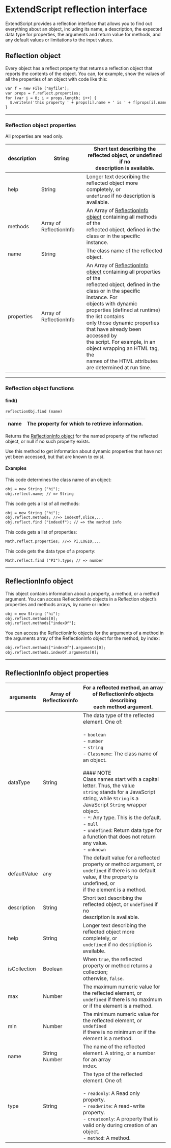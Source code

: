 # ExtendScript reflection interface

ExtendScript provides a reflection interface that allows you to find out everything about an object,
including its name, a description, the expected data type for properties, the arguments and return value
for methods, and any default values or limitations to the input values.

## Reflection object

Every object has a reflect property that returns a reflection object that reports the contents of the
object. You can, for example, show the values of all the properties of an object with code like this:

```default
var f = new File ("myfile");
var props = f.reflect.properties;
for (var i = 0; i < props.length; i++) {
  $.writeln('this property ' + props[i].name + ' is ' + f[props[i].name]);
}
```

---

### Reflection object properties

All properties are read only.

| description   | String                  | Short text describing the reflected object, or undefined if no<br/>description is available.                                                                                                                                                                                                                                                                                                                                                              |
|---------------|-------------------------|-----------------------------------------------------------------------------------------------------------------------------------------------------------------------------------------------------------------------------------------------------------------------------------------------------------------------------------------------------------------------------------------------------------------------------------------------------------|
| help          | String                  | Longer text describing the reflected object more completely, or<br/>`undefined` if no description is available.                                                                                                                                                                                                                                                                                                                                           |
| methods       | Array of ReflectionInfo | An Array of [ReflectionInfo object](#reflectioninfo-object) containing all methods of the<br/>reflected object, defined in the class or in the specific instance.                                                                                                                                                                                                                                                                                         |
| name          | String                  | The class name of the reflected object.                                                                                                                                                                                                                                                                                                                                                                                                                   |
| properties    | Array of ReflectionInfo | An Array of [ReflectionInfo object](#reflectioninfo-object) containing all properties of the<br/>reflected object, defined in the class or in the specific instance. For<br/>objects with dynamic properties (defined at runtime) the list contains<br/>only those dynamic properties that have already been accessed by<br/>the script. For example, in an object wrapping an HTML tag, the<br/>names of the HTML attributes are determined at run time. |

---

### Reflection object functions

#### find()

`reflectionObj.find (name)`

| name   | The property for which to retrieve information.   |
|--------|---------------------------------------------------|

Returns the [ReflectionInfo object](#reflectioninfo-object) for the named property of the reflected object, or null if no such
property exists.

Use this method to get information about dynamic properties that have not yet been accessed, but
that are known to exist.

#### Examples

This code determines the class name of an object:

```default
obj = new String ("hi");
obj.reflect.name; // => String
```

This code gets a list of all methods:

```default
obj = new String ("hi");
obj.reflect.methods; //=> indexOf,slice,...
obj.reflect.find ("indexOf"); // => the method info
```

This code gets a list of properties:

```default
Math.reflect.properties; //=> PI,LOG10,...
```

This code gets the data type of a property:

```default
Math.reflect.find ("PI").type; // => number
```

---

## ReflectionInfo object

This object contains information about a property, a method, or a method argument.
You can access ReflectionInfo objects in a Reflection object’s properties and methods arrays, by
name or index:

```default
obj = new String ("hi");
obj.reflect.methods[0];
obj.reflect.methods["indexOf"];
```

You can access the ReflectionInfo objects for the arguments of a method in the arguments array of
the ReflectionInfo object for the method, by index:

```default
obj.reflect.methods["indexOf"].arguments[0];
obj.reflect.methods.indexOf.arguments[0];
```

---

## ReflectionInfo object properties

| arguments    | Array of<br/>ReflectionInfo   | For a reflected method, an array of ReflectionInfo objects describing<br/>each method argument.                                                                                                                                                                                                                                                                                                                                                                                                                     |
|--------------|-------------------------------|---------------------------------------------------------------------------------------------------------------------------------------------------------------------------------------------------------------------------------------------------------------------------------------------------------------------------------------------------------------------------------------------------------------------------------------------------------------------------------------------------------------------|
| dataType     | String                        | The data type of the reflected element. One of:<br/><br/>- `boolean`<br/>- `number`<br/>- `string`<br/>- `Classname`: The class name of an object.<br/><br/>  #### NOTE<br/>  Class names start with a capital letter. Thus, the value<br/>  `string` stands for a JavaScript string, while `String` is a<br/>  JavaScript `String` wrapper object.<br/>- `*`: Any type. This is the default.<br/>- `null`<br/>- `undefined`: Return data type for a function that does not return<br/>  any value.<br/>- `unknown` |
| defaultValue | any                           | The default value for a reflected property or method argument, or<br/>`undefined` if there is no default value, if the property is undefined, or<br/>if the element is a method.                                                                                                                                                                                                                                                                                                                                    |
| description  | String                        | Short text describing the reflected object, or `undefined` if no<br/>description is available.                                                                                                                                                                                                                                                                                                                                                                                                                      |
| help         | String                        | Longer text describing the reflected object more completely, or<br/>`undefined` if no description is available.                                                                                                                                                                                                                                                                                                                                                                                                     |
| isCollection | Boolean                       | When `true`, the reflected property or method returns a collection;<br/>otherwise, `false`.                                                                                                                                                                                                                                                                                                                                                                                                                         |
| max          | Number                        | The maximum numeric value for the reflected element, or<br/>`undefined` if there is no maximum or if the element is a method.                                                                                                                                                                                                                                                                                                                                                                                       |
| min          | Number                        | The minimum numeric value for the reflected element, or `undefined`<br/>if there is no minimum or if the element is a method.                                                                                                                                                                                                                                                                                                                                                                                       |
| name         | String<br/>Number             | The name of the reflected element. A string, or a number for an array<br/>index.                                                                                                                                                                                                                                                                                                                                                                                                                                    |
| type         | String                        | The type of the reflected element. One of:<br/><br/>- `readonly`: A Read only property.<br/>- `readwrite`: A read-write property.<br/>- `createonly`: A property that is valid only during creation of an<br/>  object.<br/>- `method`: A method.                                                                                                                                                                                                                                                                   |

